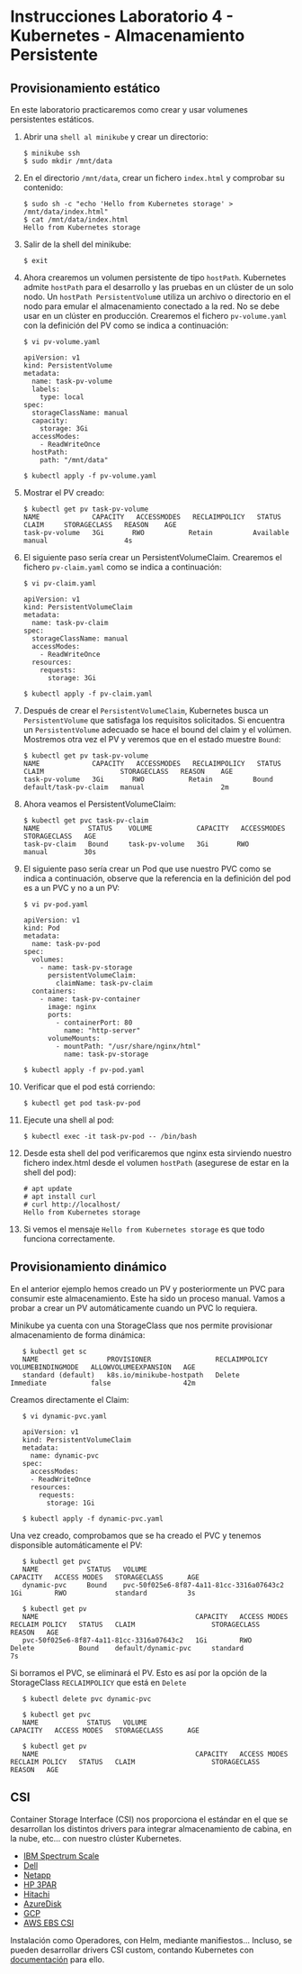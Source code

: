 # Instrucciones Laboratorio 4 - Kubernetes - Almacenamiento Persistente

## Provisionamiento estático

En este laboratorio practicaremos como crear y usar volumenes persistentes estáticos.

1. Abrir una `shell al minikube` y crear un directorio:

       $ minikube ssh
       $ sudo mkdir /mnt/data

2. En el directorio `/mnt/data`, crear un fichero `index.html` y comprobar su contenido:

       $ sudo sh -c "echo 'Hello from Kubernetes storage' > /mnt/data/index.html"
       $ cat /mnt/data/index.html
       Hello from Kubernetes storage

3. Salir de la shell del minikube:

       $ exit

4. Ahora crearemos un volumen persistente de tipo `hostPath`. Kubernetes admite `hostPath` para el desarrollo y las pruebas en un clúster de un solo nodo. Un `hostPath PersistentVolum`e utiliza un archivo o directorio en el nodo para emular el almacenamiento conectado a la red. No se debe usar en un clúster en producción. Crearemos el fichero `pv-volume.yaml` con la definición del PV como se indica a continuación:    

       $ vi pv-volume.yaml

       apiVersion: v1
       kind: PersistentVolume
       metadata:
         name: task-pv-volume
         labels:
           type: local
       spec:
         storageClassName: manual
         capacity:
           storage: 3Gi
         accessModes:
           - ReadWriteOnce
         hostPath:
           path: "/mnt/data"

       $ kubectl apply -f pv-volume.yaml

5. Mostrar el PV creado:

       $ kubectl get pv task-pv-volume
       NAME             CAPACITY   ACCESSMODES   RECLAIMPOLICY   STATUS      CLAIM     STORAGECLASS   REASON    AGE
       task-pv-volume   3Gi       RWO           Retain          Available             manual                   4s

6. El siguiente paso sería crear un PersistentVolumeClaim. Crearemos el fichero `pv-claim.yaml` como se indica a continuación:    

       $ vi pv-claim.yaml

       apiVersion: v1
       kind: PersistentVolumeClaim
       metadata:
         name: task-pv-claim
       spec:
         storageClassName: manual
         accessModes:
           - ReadWriteOnce
         resources:
           requests:
             storage: 3Gi

       $ kubectl apply -f pv-claim.yaml

7. Después de crear el `PersistentVolumeClaim`, Kubernetes busca un `PersistentVolume` que satisfaga los requisitos solicitados. Si encuentra un `PersistentVolume` adecuado se hace el bound del claim y el volúmen. Mostremos otra vez el PV y veremos que en el estado muestre `Bound`:

       $ kubectl get pv task-pv-volume
       NAME             CAPACITY   ACCESSMODES   RECLAIMPOLICY   STATUS    CLAIM                   STORAGECLASS   REASON    AGE
       task-pv-volume   3Gi       RWO           Retain          Bound     default/task-pv-claim   manual                   2m

8. Ahora veamos el PersistentVolumeClaim:

       $ kubectl get pvc task-pv-claim
       NAME            STATUS    VOLUME           CAPACITY   ACCESSMODES   STORAGECLASS   AGE
       task-pv-claim   Bound     task-pv-volume   3Gi       RWO           manual         30s

9. El siguiente paso sería crear un Pod que use nuestro PVC como se indica a continuación, observe que la referencia en la definición del pod es a un PVC y no a un PV:

       $ vi pv-pod.yaml

       apiVersion: v1
       kind: Pod
       metadata:
         name: task-pv-pod
       spec:
         volumes:
           - name: task-pv-storage
             persistentVolumeClaim:
               claimName: task-pv-claim
         containers:
           - name: task-pv-container
             image: nginx
             ports:
               - containerPort: 80
                 name: "http-server"
             volumeMounts:
               - mountPath: "/usr/share/nginx/html"
                 name: task-pv-storage

       $ kubectl apply -f pv-pod.yaml

10. Verificar que el pod está corriendo:

        $ kubectl get pod task-pv-pod

11. Ejecute una shell al pod:

        $ kubectl exec -it task-pv-pod -- /bin/bash

12. Desde esta shell del pod verificaremos que nginx esta sirviendo nuestro fichero index.html desde el volumen `hostPath` (asegurese de estar en la shell del pod):

        # apt update
        # apt install curl
        # curl http://localhost/
        Hello from Kubernetes storage

13. Si vemos el mensaje `Hello from Kubernetes storage` es que todo funciona correctamente.

## Provisionamiento dinámico

En el anterior ejemplo hemos creado un PV y posteriormente un PVC para consumir este almacenamiento. Este ha sido un proceso manual. Vamos a probar a crear un PV automáticamente cuando un PVC lo requiera.

Minikube ya cuenta con una StorageClass que nos permite provisionar almacenamiento de forma dinámica:

       $ kubectl get sc
       NAME                 PROVISIONER                RECLAIMPOLICY   VOLUMEBINDINGMODE   ALLOWVOLUMEEXPANSION   AGE
       standard (default)   k8s.io/minikube-hostpath   Delete          Immediate           false                  42m

Creamos directamente el Claim:

       $ vi dynamic-pvc.yaml
       
       apiVersion: v1
       kind: PersistentVolumeClaim
       metadata:
         name: dynamic-pvc
       spec:
         accessModes:
         - ReadWriteOnce
         resources:
           requests:
             storage: 1Gi
       
       $ kubectl apply -f dynamic-pvc.yaml

Una vez creado, comprobamos que se ha creado el PVC y tenemos disponsible automáticamente el PV:

       $ kubectl get pvc
       NAME            STATUS   VOLUME                                     CAPACITY   ACCESS MODES   STORAGECLASS      AGE
       dynamic-pvc     Bound    pvc-50f025e6-8f87-4a11-81cc-3316a07643c2   1Gi        RWO            standard          3s
       
       $ kubectl get pv
       NAME                                       CAPACITY   ACCESS MODES   RECLAIM POLICY   STATUS   CLAIM                   STORAGECLASS      REASON   AGE
       pvc-50f025e6-8f87-4a11-81cc-3316a07643c2   1Gi        RWO            Delete           Bound    default/dynamic-pvc     standard                   7s

Si borramos el PVC, se eliminará el PV. Esto es así por la opción de la StorageClass `RECLAIMPOLICY` que está en `Delete`

       $ kubectl delete pvc dynamic-pvc
       
       $ kubectl get pvc
       NAME            STATUS   VOLUME                                     CAPACITY   ACCESS MODES   STORAGECLASS      AGE
       
       $ kubectl get pv
       NAME                                       CAPACITY   ACCESS MODES   RECLAIM POLICY   STATUS   CLAIM                   STORAGECLASS      REASON   AGE

## CSI

Container Storage Interface (CSI) nos proporciona el estándar en el que se desarrollan los distintos drivers para integrar almacenamiento de cabina, en la nube, etc... con nuestro clúster Kubernetes.

* [IBM Spectrum Scale](https://www.ibm.com/docs/en/spectrum-scale-csi)
* [Dell](https://dell.github.io/csm-docs/docs/csidriver/installation/operator/)
* [Netapp](https://docs.netapp.com/us-en/netapp-solutions/containers/rh-os-n_overview_trident.html)
* [HP 3PAR](https://scod.hpedev.io/csi_driver/index.html)
* [Hitachi](https://knowledge.hitachivantara.com/Documents/Storage/NAS_Platform/Best_practices/Hitachi_NAS_CSI_Driver)
* [AzureDisk](https://learn.microsoft.com/en-us/azure/aks/azure-disk-csi)
* [GCP](https://github.com/kubernetes-sigs/gcp-compute-persistent-disk-csi-driver)
* [AWS EBS CSI](https://docs.aws.amazon.com/eks/latest/userguide/ebs-csi.html)

Instalación como Operadores, con Helm, mediante manifiestos... Incluso, se pueden desarrollar drivers CSI custom, contando Kubernetes con [documentación](https://kubernetes-csi.github.io/docs/) para ello.


